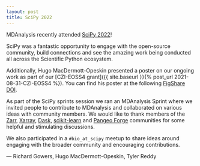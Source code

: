 ```yaml
---
layout: post
title: SciPy 2022
---
```


MDAnalysis recently attended [SciPy 2022](https://www.scipy2022.scipy.org/)!

SciPy was a fantastic opportunity to engage with the open-source
community, build connections and see the amazing work being conducted all
across the Scientific Python ecosystem.

Additionally, Hugo MacDermott-Opeskin presented a poster on our ongoing work
as part of our [CZI-EOSS4 grant]({{ site.baseurl }}{% post_url
2021-08-31-CZI-EOSS4 %}). You can find his poster at the following
[FigShare DOI](https://doi.org/10.6084/m9.figshare.20324931.v1).

As part of the SciPy sprints session we ran an MDAnalysis Sprint
where we invited people to contribute to MDAnalysis and collaborated on
various ideas with community members. We would like to thank members of the
[Zarr](https://zarr.dev/), [Xarray](https://docs.xarray.dev/en/stable/),
[Dask](https://www.dask.org/), [scikit-learn](https://scikit-learn.org/stable/)
and [Pangeo Forge](https://pangeo-forge.org/) communities for some helpful
and stimulating discussions. 


We also participated in a `#bio_at_scipy` meetup to share ideas around engaging
with the broader community and encouraging contributions.

— Richard Gowers, Hugo MacDermott-Opeskin, Tyler Reddy


